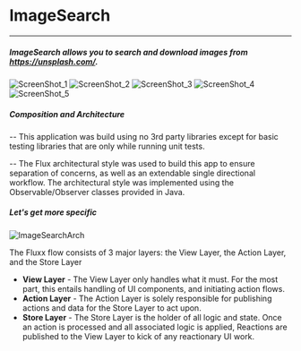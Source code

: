 # ImageSearch

------

##### ImageSearch allows you to search and download images from https://unsplash.com/.

![ScreenShot_1](https://github.com/ptmr3/image-search/blob/master/ScreenShot_1.png)
![ScreenShot_2](https://github.com/ptmr3/image-search/blob/master/ScreenShot_2.png)
![ScreenShot_3](https://github.com/ptmr3/image-search/blob/master/ScreenShot_3.png)
![ScreenShot_4](https://github.com/ptmr3/image-search/blob/master/ScreenShot_4.png)
![ScreenShot_5](https://github.com/ptmr3/image-search/blob/master/ScreenShot_5.png)

##### Composition and Architecture

--  This application was build using no 3rd party libraries except for basic
testing libraries that are only while running unit tests.

--  The Flux architectural style was used to build this app to ensure
  separation of concerns, as well as an extendable single directional workflow.
  The architectural style was implemented using the Observable/Observer classes provided in Java.


##### Let's get more specific

![ImageSearchArch](https://github.com/ptmr3/image-search/blob/master/ImageSearchArch.png)



The Fluxx flow consists of 3 major layers: the View Layer, the Action Layer, and the Store Layer

- **View Layer** - The View Layer only handles what it must. For the most part, this entails
handling of UI components, and initiating action flows.
- **Action Layer** - The Action Layer is solely responsible for publishing
actions and data for the Store Layer to act upon.
- **Store Layer** -  The Store Layer is the holder of all logic and state.
Once an action is processed and all associated logic is applied, Reactions
are published to the View Layer to kick of any reactionary UI work.
